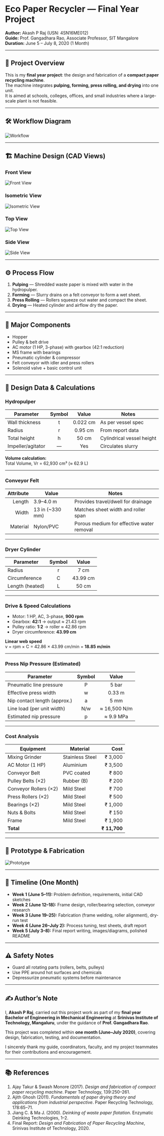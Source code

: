 # Eco Paper Recycler — Final Year Project

**Author:** Akash P Raj (USN: 4SN16ME012)  
**Guide:** Prof. Gangadhara Rao, Associate Professor, SIT Mangalore  
**Duration:** June 5 – July 8, 2020 (1 Month)  

---

## 📖 Project Overview
This is my **final year project**: the design and fabrication of a **compact paper recycling machine**.  
The machine integrates **pulping, forming, press rolling, and drying** into one unit.  
It is aimed at schools, colleges, offices, and small industries where a large-scale plant is not feasible.

---

## 🛠 Workflow Diagram
![Workflow](assets/page1_img1.jpeg)

---

## 🏗 Machine Design (CAD Views)

### Front View
![Front View](assets/page13_img1.jpeg)

### Isometric View
![Isometric View](assets/page15_img1.jpeg)

### Top View
![Top View](assets/page16_img1.jpeg)

### Side View
![Side View](assets/page16_img2.jpeg)

---

## ⚙️ Process Flow

1. **Pulping** — Shredded waste paper is mixed with water in the hydropulper.  
2. **Forming** — Slurry drains on a felt conveyor to form a wet sheet.  
3. **Press Rolling** — Rollers squeeze out water and compact the sheet.  
4. **Drying** — Heated cylinder and airflow dry the paper.

---

## 🔩 Major Components

- Hopper  
- Pulley & belt drive  
- AC motor (1 HP, 3-phase) with gearbox (42:1 reduction)  
- MS frame with bearings  
- Pneumatic cylinder & compressor  
- Felt conveyor with idler and press rollers  
- Solenoid valve + basic control unit  

---

## 📐 Design Data & Calculations

### Hydropulper

| Parameter            | Symbol | Value   | Notes                     |
|---------------------|:------:|:-------:|---------------------------|
| Wall thickness      |  t     | 0.022 cm | As per vessel spec        |
| Radius              |  r     | 0.95 cm  | From report data          |
| Total height        |  h     | 50 cm    | Cylindrical vessel height |
| Impeller/agitator   |  —     | Yes      | Circulates slurry         |

**Volume calculation:**  
Total Volume, Vr = 62,930 cm³ (≈ 62.9 L)

---

### Conveyor Felt

| Attribute | Value          | Notes                                                                 |
|----------:|----------------|-----------------------------------------------------------------------|
| Length    | 3.9–4.0 m      | Provides travel/dwell for drainage                                   |
| Width     | 13 in (~330 mm)| Matches sheet width and roller span                                  |
| Material  | Nylon/PVC      | Porous medium for effective water removal                           |

---

### Dryer Cylinder

| Parameter          | Symbol | Value   |
|-------------------|:------:|:-------:|
| Radius            |  r     | 7 cm    |
| Circumference     |  C     | 43.99 cm |
| Length (heated)   |   L    | 50 cm   |

---

### Drive & Speed Calculations

- Motor: 1 HP, AC, 3-phase, **900 rpm**  
- Gearbox: **42:1** → output ≈ 21.43 rpm  
- Pulley ratio: **1:2** → roller ≈ 42.86 rpm  
- Dryer circumference: **43.99 cm**

**Linear web speed**  
v = rpm × C = 42.86 × 43.99 cm/min = **18.85 m/min**

---

### Press Nip Pressure (Estimated)

| Parameter                         | Symbol | Value        |
|----------------------------------|:------:|:------------:|
| Pneumatic line pressure          |   P    | 5 bar        |
| Effective press width            |   w    | 0.33 m       |
| Nip contact length (approx.)     |   a    | 5 mm         |
| Line load (per unit width)       |   N/w  | ≈ 16,500 N/m |
| Estimated nip pressure           |   p    | ≈ 9.9 MPa    |

---

### Cost Analysis

| Equipment             | Material     | Cost   |
|-----------------------|--------------|-------:|
| Mixing Grinder        | Stainless Steel | ₹ 3,000 |
| AC Motor (1 HP)       | Aluminium    | ₹ 3,500 |
| Conveyor Belt         | PVC coated   | ₹ 800  |
| Pulley Belts (×2)     | Rubber (B)   | ₹ 200  |
| Conveyor Rollers (×2) | Mild Steel   | ₹ 700  |
| Press Rollers (×2)    | Mild Steel   | ₹ 500  |
| Bearings (×2)         | Mild Steel   | ₹ 1,000|
| Nuts & Bolts          | Mild Steel   | ₹ 150  |
| Frame                 | Mild Steel   | ₹ 1,900|
| **Total**             |              | **₹ 11,700** |

---

## 🧪 Prototype & Fabrication

![Prototype](assets/page18_img1.jpeg)

---

## 📅 Timeline (One Month)

- **Week 1 (June 5–11):** Problem definition, requirements, initial CAD sketches  
- **Week 2 (June 12–18):** Frame design, roller/bearing selection, conveyor research  
- **Week 3 (June 19–25):** Fabrication (frame welding, roller alignment), dry-run test  
- **Week 4 (June 26–July 2):** Process tuning, test sheets, draft report  
- **Week 5 (July 3–8):** Final report writing, images/diagrams, polished README  

---

## ⚠️ Safety Notes

- Guard all rotating parts (rollers, belts, pulleys)  
- Use PPE around hot surfaces and chemicals  
- Depressurize pneumatic systems before maintenance  

---

## ✍️ Author’s Note

I, **Akash P Raj**, carried out this project work as part of my **final year Bachelor of Engineering in Mechanical Engineering** at **Srinivas Institute of Technology, Mangaluru**, under the guidance of **Prof. Gangadhara Rao**.  

This project was completed within **one month (June–July 2020)**, covering design, fabrication, testing, and documentation.  

I sincerely thank my guide, coordinators, faculty, and my project teammates for their contributions and encouragement.

---

## 📚 References

1. Ajay Takur & Swash Monore (2017). *Design and fabrication of compact paper recycling machine*. Paper Technology, 139:250–261.  
2. Ajith Ghosh (2011). *Fundamentals of paper drying theory and applications from industrial perspective*. Paper Recycling Technology, 178:65–71.  
3. Jiang C. & Ma J. (2000). *Deinking of waste paper flotation*. Enzymatic Deinking Technologies, 1–2.  
4. Final Report: *Design and Fabrication of Paper Recycling Machine*, Srinivas Institute of Technology, 2020.  


